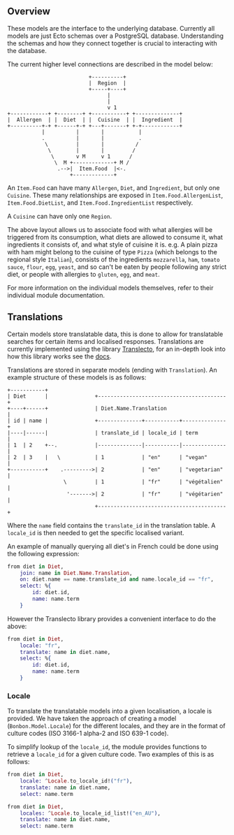 Overview
--------

These models are the interface to the underlying database. Currently all models are just Ecto schemas over a PostgreSQL database. Understanding the schemas and how they connect together is crucial to interacting with the database.


The current higher level connections are described in the model below:

```svgbob
                          +----------+
                          |  Region  |
                          +-----+----+
                                |
                                |
                                v 1
+------------+ +--------+ +-----------+ +--------------+
|  Allergen  | |  Diet  | |  Cuisine  | |  Ingredient  |
+----------+-+ +------+-+ +---+-------+ +-+------------+
           |          |       |           |
           .          |       |           .
            \         |       |          /
             \        |       |         /
              \       v M     v 1      /
               \  M +-------------+ M /
                .-->|  Item.Food  |<-.
                    +-------------+
```

An `Item.Food` can have many `Allergen`, `Diet`, and `Ingredient`, but only one `Cuisine`. These many relationships are exposed in `Item.Food.AllergenList`, `Item.Food.DietList`, and `Item.Food.IngredientList` respectively.

A `Cuisine` can have only one `Region`.


The above layout allows us to associate food with what allergies will be triggered from its consumption, what diets are allowed to consume it, what ingredients it consists of, and what style of cuisine it is. e.g. A plain pizza with ham might belong to the cuisine of type `Pizza` (which belongs to the regional style `Italian`), consists of the ingredients `mozzarella`, `ham`, `tomato sauce`, `flour`, `egg`, `yeast`, and so can't be eaten by people following any strict diet, or people with allergies to `gluten`, `egg`, and `meat`.

For more information on the individual models themselves, refer to their individual module documentation.


Translations
------------

Certain models store translatable data, this is done to allow for translatable searches for certain items and localised responses. Translations are currently implemented using the library [Translecto](https://github.com/ScrimpyCat/Translecto), for an in-depth look into how this library works see the [docs](https://hexdocs.pm/translecto/).

Translations are stored in separate models (ending with `Translation`). An example structure of these models is as follows:

```svgbob
+-----------+
| Diet      |               +-----------------------------------------+
+----+------+               | Diet.Name.Translation                   |
| id | name |               +--------------+-----------+--------------+
|----|------|               | translate_id | locale_id | term         |
| 1  | 2    +--.            |--------------|-----------|--------------|
| 2  | 3    |   \           | 1            | "en"      | "vegan"      |
+-----------+    .--------->| 2            | "en"      | "vegetarian" |
                  \         | 1            | "fr"      | "végétalien" |
                   '------->| 2            | "fr"      | "végétarien" |
                            +-----------------------------------------+
```

Where the `name` field contains the `translate_id` in the translation table. A `locale_id` is then needed to get the specific localised variant.

An example of manually querying all diet's in French could be done using the following expression:

```elixir
from diet in Diet,
    join: name in Diet.Name.Translation,
    on: diet.name == name.translate_id and name.locale_id == "fr",
    select: %{
        id: diet.id,
        name: name.term
    }
```

However the Translecto library provides a convenient interface to do the above:

```elixir
from diet in Diet,
    locale: "fr",
    translate: name in diet.name,
    select: %{
        id: diet.id,
        name: name.term
    }
```

### Locale

To translate the translatable models into a given localisation, a locale is provided. We have taken the approach of creating a model (`Bonbon.Model.Locale`) for the different locales, and they are in the format of culture codes (ISO 3166-1 alpha-2 and ISO 639-1 code).

To simplify lookup of the `locale_id`, the module provides functions to retrieve a `locale_id` for a given culture code. Two examples of this is as follows:

```elixir
from diet in Diet,
    locale: ^Locale.to_locale_id!("fr"),
    translate: name in diet.name,
    select: name.term

from diet in Diet,
    locales: ^Locale.to_locale_id_list!("en_AU"),
    translate: name in diet.name,
    select: name.term
```
